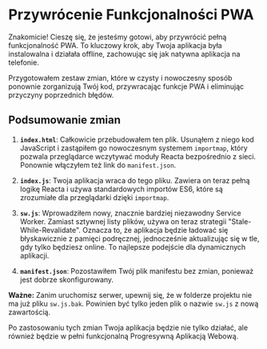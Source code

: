 # Przywrócenie Funkcjonalności PWA

Znakomicie! Cieszę się, że jesteśmy gotowi, aby przywrócić pełną funkcjonalność PWA. To kluczowy krok, aby Twoja aplikacja była instalowalna i działała offline, zachowując się jak natywna aplikacja na telefonie.

Przygotowałem zestaw zmian, które w czysty i nowoczesny sposób ponownie zorganizują Twój kod, przywracając funkcje PWA i eliminując przyczyny poprzednich błędów.

## Podsumowanie zmian

1.  **`index.html`**: Całkowicie przebudowałem ten plik. Usunąłem z niego kod JavaScript i zastąpiłem go nowoczesnym systemem `importmap`, który pozwala przeglądarce wczytywać moduły Reacta bezpośrednio z sieci. Ponownie włączyłem też link do `manifest.json`.

2.  **`index.js`**: Twoja aplikacja wraca do tego pliku. Zawiera on teraz pełną logikę Reacta i używa standardowych importów ES6, które są zrozumiałe dla przeglądarki dzięki `importmap`.

3.  **`sw.js`**: Wprowadziłem nowy, znacznie bardziej niezawodny Service Worker. Zamiast sztywnej listy plików, używa on teraz strategii "Stale-While-Revalidate". Oznacza to, że aplikacja będzie ładować się błyskawicznie z pamięci podręcznej, jednocześnie aktualizując się w tle, gdy tylko będziesz online. To najlepsze podejście dla dynamicznych aplikacji.

4.  **`manifest.json`**: Pozostawiłem Twój plik manifestu bez zmian, ponieważ jest dobrze skonfigurowany.

**Ważne:** Zanim uruchomisz serwer, upewnij się, że w folderze projektu nie ma już pliku `sw.js.bak`. Powinien być tylko jeden plik o nazwie `sw.js` z nową zawartością.

Po zastosowaniu tych zmian Twoja aplikacja będzie nie tylko działać, ale również będzie w pełni funkcjonalną Progresywną Aplikacją Webową.
